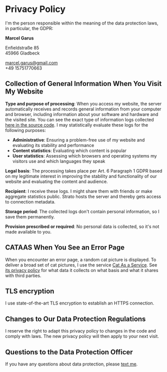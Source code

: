 # Privacy Policy

I'm the person responsible within the meaning of the data protection laws, in particular, the GDPR:

**Marcel Garus**

Enfieldstraße 85  
45966 Gladbeck

marcel.garus@gmail.com  
+49 15751770663

## Collection of General Information When You Visit My Website

**Type and purpose of processing**:
When you access my website, the server automatically receives and records general information from your computer and browser, including information about your software and hardware and the visited site.
You can see the exact type of information logs collected [here in the source code](https://github.com/MarcelGarus/server/blob/main/src/visits.rs).
I may statistically evaluate these logs for the following purposes:

* **Administrative**: Ensuring a problem-free use of my website and evaluating its stability and performance
* **Content statistics**: Evaluating which content is popular
* **User statistics**: Assessing which browsers and operating systems my visitors use and which languages they speak

**Legal basis**:
The processing takes place per Art. 6 Paragraph 1 GDPR based on my legitimate interest in improving the stability and functionality of our website and evaluating the content and audience.

**Recipient**:
I receive these logs.
I might share them with friends or make aggregate statistics public.
Strato hosts the server and thereby gets access to connection metadata.

**Storage period**:
The collected logs don't contain personal information, so I save them permanently.

**Provision prescribed or required**:
No personal data is collected, so it's not made available to you.

## CATAAS When You See an Error Page

When you encounter an error page, a random cat picture is displayed.
To deliver a broad set of cat pictures, I use the service [Cat As a Service](https://cataas.com).
See [its privacy policy](https://firewall.oauthorize.tk/privacy-policy?client_id=cataas) for what data it collects on what basis and what it shares with third parties.

## TLS encryption

I use state-of-the-art TLS encryption to establish an HTTPS connection.

## Changes to Our Data Protection Regulations

I reserve the right to adapt this privacy policy to changes in the code and comply with laws.
The new privacy policy will then apply to your next visit.

## Questions to the Data Protection Officer

If you have any questions about data protection, please [text me](/contact).

